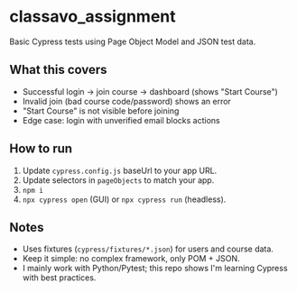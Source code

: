# classavo_assignment

Basic Cypress tests using Page Object Model and JSON test data.

## What this covers
- Successful login -> join course -> dashboard (shows "Start Course")
- Invalid join (bad course code/password) shows an error
- "Start Course" is not visible before joining
- Edge case: login with unverified email blocks actions

## How to run
1. Update `cypress.config.js` baseUrl to your app URL.
2. Update selectors in `pageObjects` to match your app.
3. `npm i`
4. `npx cypress open` (GUI) or `npx cypress run` (headless).

## Notes
- Uses fixtures (`cypress/fixtures/*.json`) for users and course data.
- Keep it simple: no complex framework, only POM + JSON.
- I mainly work with Python/Pytest; this repo shows I'm learning Cypress with best practices.
